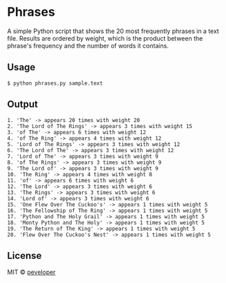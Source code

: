 # Phrases
A simple Python script that shows the 20 most frequently phrases in a text file.
Results are ordered by weight, which is the product between the phrase's
frequency and the number of words it contains.

## Usage
```
$ python phrases.py sample.text
```

## Output
```
1. 'The' -> appears 20 times with weight 20
2. 'The Lord of The Rings' -> appears 3 times with weight 15
3. 'of The' -> appears 6 times with weight 12
4. 'of The Ring' -> appears 4 times with weight 12
5. 'Lord of The Rings' -> appears 3 times with weight 12
6. 'The Lord of The' -> appears 3 times with weight 12
7. 'Lord of The' -> appears 3 times with weight 9
8. 'of The Rings' -> appears 3 times with weight 9
9. 'The Lord of' -> appears 3 times with weight 9
10. 'The Ring' -> appears 4 times with weight 8
11. 'of' -> appears 6 times with weight 6
12. 'The Lord' -> appears 3 times with weight 6
13. 'The Rings' -> appears 3 times with weight 6
14. 'Lord of' -> appears 3 times with weight 6
15. 'One Flew Over The Cuckoo's' -> appears 1 times with weight 5
16. 'The Fellowship of The Ring' -> appears 1 times with weight 5
17. 'Python and The Holy Grail' -> appears 1 times with weight 5
18. 'Monty Python and The Holy' -> appears 1 times with weight 5
19. 'The Return of The King' -> appears 1 times with weight 5
20. 'Flew Over The Cuckoo's Nest' -> appears 1 times with weight 5
```

## License
MIT © [peveloper](https://www.github.com/peveloper)
